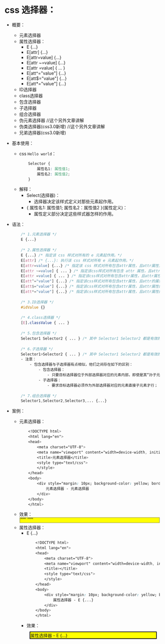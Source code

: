 # css 选择器：
- 概要：
    - 元素选择器
    - 属性选择器：
        - E {...} 
        - E[attr] {...}
        - E[attr=value] {...}
        - E[attr ~=value] {...}
        - E[attr =value] { ... } 
        - E[att^="value"] {...}
        - E[att$="value"] {...}
        - E[att*="value"] {...} 
    - ID选择器
    - class选择器
    - 包含选择器
    - 子选择器
    - 组合选择器
    - 伪元素选择器 //这个另外文章讲解
    - 伪类选择器(css3.0新增) //这个另外文章讲解
    - 兄弟选择器(css3.0新增)

- 基本使用：
    - css `Hello world`：
        ```css
            Selector {
                属性名1: 属性值1;
                属性名2: 属性值2;
            }
        ```
    - 解释：
        - Select(选择器)：
            - 选择器决定该样式定义对那些元素起作用。
        - { 属性名1: 属性值1; 属性名2：属性值2 }(属性定义)：
            - 属性定义部分决定这些样式器怎样的作用。

- 语法：
    ```css
        /* 1.元素选择器 */
        E {...}

        /* 2.属性选择器 */
        E {...} /* 指定该 css 样式对所有的 e 元素起作用。*/
        E[attr] /* {...}: 执行该 css 样式对所有 e 元素起作用。*/
        E[attr=value] {...} /* 指定该 css 样式对所有包含attr属性，且attr属性为value的 e 元素起作用。*/
        E[attr ~=value] { ... } /* 指定该css样式对所有包含 attr 属性，且attr属性的值为空格隔开的系列值，其中某个值为value的e元素起作用。*/
        E[attr =value] { ... } /* 指定该css样式对所有包含attr属性，且attr属性的值为以连字符分隔的系列值，其中第一个值为value的tag元素起作用。*/
        E[att^="value"] {...} /* 指定该css样式对所有包含attr属性，且attr的属性值为以value开头的字符串的e元素起作用。*/
        E[att$="value"] {...} /* 指定该css样式对所有包含attr属性，且attr属性的值为以value结尾的字符串的e元素起作用。*/
        E[att*="value"] {...} /* 指定该css样式对所有包含attr属性，且attr属性的值为包含value的字符串的e元素起作用。*/

        /* 3.ID选择器 */
        #idValue {}

        /* 4.class选择器 */
        [E].classValue { ... }

        /* 5.包含选择器 */
        Selector1 Selector2 { ... } /* 其中 Selector1 Selector2 都是有效的选择器 */

        /* 6.子选择器 */
        Selector1>Selector2 { ... } /* 其中 Selector1 Selector2 都是有效的选择 */
        - 注意：
            - 包含选择器与子选择器有点相似，他们之间存在如下的区别：
                - 包含选择器：
                    - 只要目标选择器位于外部选择器对应的元素内部，即使是其“孙子元素也可”；
                - 子选择器：
                    - 要求目标选择器必须作为外部选择器对应的元素直接子元素才行；
        
        /* 7.组合选择器 */
        Selector1,Selector2,Selector3,... {...}
    ```

- 案例：
    - 元素选择器：
        ```css
            <!DOCTYPE html>
            <html lang="en">
            <head>
                <meta charset="UTF-8">
                <meta name="viewport" content="width=device-width, initial-scale=1.0">
                <title>元素选择器</title>
                <style type="text/css">
                </style>
            </head>
            <body>
                <div style="margin: 10px; background-color: yellow; border: 2px solid black;">
                    元素选择器 - 元素选择器
                </div>
            </body>
            </html>
        ```
    - 效果：  
        ![元素选择器](./images/1594374018517.jpg)
    - 属性选择器：
        - E {...}
            ```css
                <!DOCTYPE html>
                <html lang="en">
                <head>
                    <meta charset="UTF-8">
                    <meta name="viewport" content="width=device-width, initial-scale=1.0">
                    <title></title>
                    <style type="text/css">
                    </style>
                </head>
                <body>
                    <div style="margin: 10px; background-color: yellow; border: 2px solid black;">
                        属性选择器 - E {...}
                    </div>
                </body>
                </html>
            ```
        - 效果：
            <body>
                <div style="margin: 10px; background-color: yellow; border: 2px solid black;">
                    属性选择器 - E {...}
                </div>
            </body>
            </html>